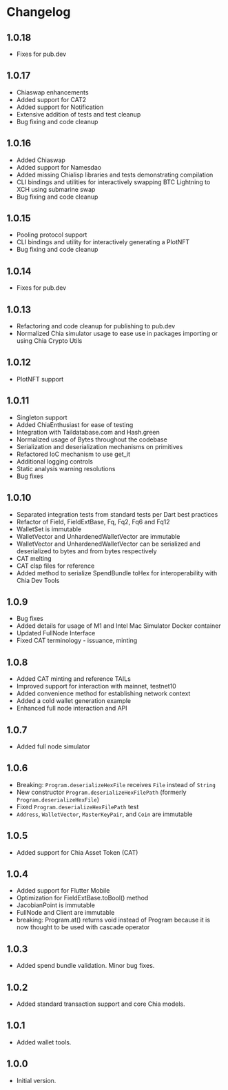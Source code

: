 # Changelog
## 1.0.18

- Fixes for pub.dev

## 1.0.17

- Chiaswap enhancements
- Added support for CAT2
- Added support for Notification
- Extensive addition of tests and test cleanup
- Bug fixing and code cleanup

## 1.0.16

- Added Chiaswap
- Added support for Namesdao
- Added missing Chialisp libraries and tests demonstrating compilation
- CLI bindings and utilities for interactively swapping BTC Lightning to XCH using submarine swap
- Bug fixing and code cleanup

## 1.0.15

- Pooling protocol support
- CLI bindings and utility for interactively generating a PlotNFT
- Bug fixing and code cleanup

## 1.0.14

- Fixes for pub.dev

## 1.0.13

- Refactoring and code cleanup for publishing to pub.dev
- Normalized Chia simulator usage to ease use in packages importing or using Chia Crypto Utils

## 1.0.12

- PlotNFT support

## 1.0.11

- Singleton support
- Added ChiaEnthusiast for ease of testing
- Integration with Taildatabase.com and Hash.green
- Normalized usage of Bytes throughout the codebase
- Serialization and deserialization mechanisms on primitives
- Refactored IoC mechanism to use get_it
- Additional logging controls
- Static analysis warning resolutions
- Bug fixes

## 1.0.10

- Separated integration tests from standard tests per Dart best practices
- Refactor of Field, FieldExtBase, Fq, Fq2, Fq6 and Fq12
- WalletSet is immutable
- WalletVector and UnhardenedWalletVector are immutable
- WalletVector and UnhardenedWalletVector can be serialized and deserialized to bytes and from bytes respectively
- CAT melting
- CAT clsp files for reference
- Added method to serialize SpendBundle toHex for interoperability with Chia Dev Tools

## 1.0.9

- Bug fixes
- Added details for usage of M1 and Intel Mac Simulator Docker container
- Updated FullNode Interface
- Fixed CAT terminology - issuance, minting

## 1.0.8

- Added CAT minting and reference TAILs
- Improved support for interaction with mainnet, testnet10
- Added convenience method for establishing network context
- Added a cold wallet generation example
- Enhanced full node interaction and API

## 1.0.7

- Added full node simulator

## 1.0.6

- Breaking: `Program.deserializeHexFile` receives `File` instead of `String`
- New constructor `Program.deserializeHexFilePath` (formerly `Program.deserializeHexFile`)
- Fixed `Program.deserializeHexFilePath` test
- `Address`, `WalletVector`, `MasterKeyPair`, and `Coin` are immutable

## 1.0.5

- Added support for Chia Asset Token (CAT)

## 1.0.4

- Added support for Flutter Mobile
- Optimization for FieldExtBase.toBool() method
- JacobianPoint is immutable
- FullNode and Client are immutable
- breaking: Program.at() returns void instead of Program because it is now thought to be used with cascade operator

## 1.0.3

- Added spend bundle validation. Minor bug fixes.

## 1.0.2

- Added standard transaction support and core Chia models.

## 1.0.1

- Added wallet tools.

## 1.0.0

- Initial version.
